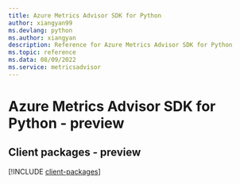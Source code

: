 ```yaml
---
title: Azure Metrics Advisor SDK for Python
author: xiangyan99
ms.devlang: python
ms.author: xiangyan
description: Reference for Azure Metrics Advisor SDK for Python
ms.topic: reference
ms.data: 08/09/2022
ms.service: metricsadvisor
---
```

# Azure Metrics Advisor SDK for Python - preview

## Client packages - preview
[!INCLUDE [client-packages](metrics-advisor-client-index.md)]
